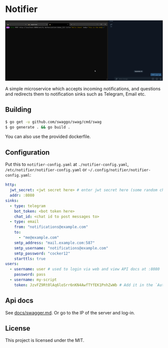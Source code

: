 # Notifier

![A gif showing the project in action](./readme/demo.gif)

A simple microservice which accepts incoming notifications, and questions and redirects them to notification sinks such as Telegram, Email etc.

## Building

```sh
$ go get -u github.com/swaggo/swag/cmd/swag
$ go generate . && go build .
```

You can also use the provided dockerfile.

## Configuration

Put this to `notifier-config.yaml` at `./notifier-config.yaml`, `/etc/notifier/notifier-config.yaml` or  `~/.config/notifier/notifier-config.yaml`:

```yaml
http:
  jwt_secret: <jwt secret here> # enter jwt secret here (some random characters)
  addr: :8080
sinks:
  - type: telegram
    bot_token: <bot token here>
    chat_id: <chat id to post messages to>
  - type: email
    from: "notifications@example.com"
    to:
      - "me@example.com"
    smtp_address: "mail.example.com:587"
    smtp_username: "notifications@example.com"
    smtp_password: "cocker12"
    starttls: true
users:
  - username: user # used to login via web and view API docs at :8080
    password: pass
  - username: my-script
    token: JzvFZ9Rt0lAq6loSrr6nKN4AwfTYfEK1PnhZwWb # Add it in the `Authorization` header to authenticate

```

## Api docs

See [docs/swagger.md](./docs/swagger.md). Or go to the IP of the server and log-in.


## License

This project is licensed under the MIT.
